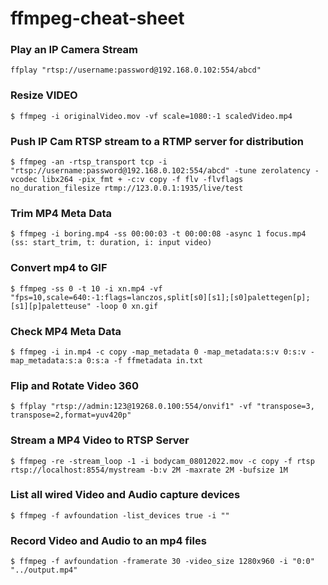 # ffmpeg-cheat-sheet

### Play an IP Camera Stream
```
ffplay "rtsp://username:password@192.168.0.102:554/abcd"
```

### Resize VIDEO
```
$ ffmpeg -i originalVideo.mov -vf scale=1080:-1 scaledVideo.mp4
```

### Push IP Cam RTSP stream to a RTMP server for distribution
```
$ ffmpeg -an -rtsp_transport tcp -i "rtsp://username:password@192.168.0.102:554/abcd" -tune zerolatency -vcodec libx264 -pix_fmt + -c:v copy -f flv -flvflags no_duration_filesize rtmp://123.0.0.1:1935/live/test
```

### Trim MP4 Meta Data
```
$ ffmpeg -i boring.mp4 -ss 00:00:03 -t 00:00:08 -async 1 focus.mp4
(ss: start_trim, t: duration, i: input video)
```

### Convert mp4 to GIF
```
$ ffmpeg -ss 0 -t 10 -i xn.mp4 -vf "fps=10,scale=640:-1:flags=lanczos,split[s0][s1];[s0]palettegen[p];[s1][p]paletteuse" -loop 0 xn.gif
```

### Check MP4 Meta Data
```
$ ffmpeg -i in.mp4 -c copy -map_metadata 0 -map_metadata:s:v 0:s:v -map_metadata:s:a 0:s:a -f ffmetadata in.txt
```

### Flip and Rotate Video 360
```
$ ffplay "rtsp://admin:123@19268.0.100:554/onvif1" -vf "transpose=3, transpose=2,format=yuv420p"
```

### Stream a MP4 Video to RTSP Server
```
$ ffmpeg -re -stream_loop -1 -i bodycam_08012022.mov -c copy -f rtsp rtsp://localhost:8554/mystream -b:v 2M -maxrate 2M -bufsize 1M
```

### List all wired Video and Audio capture devices
```
$ ffmpeg -f avfoundation -list_devices true -i ""
```

### Record Video and Audio to an mp4 files
```
$ ffmpeg -f avfoundation -framerate 30 -video_size 1280x960 -i "0:0" "../output.mp4"
```

